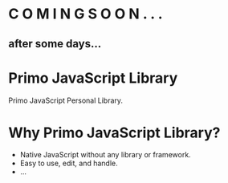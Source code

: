 # C O M I N G    S O O N . . .
## after some days...

# Primo JavaScript Library
Primo JavaScript Personal Library.

# Why Primo JavaScript Library?
- Native JavaScript without any library or framework.
- Easy to use, edit, and handle.
- ...
